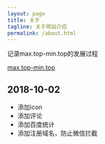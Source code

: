 ```yaml
---
layout: page
title: 关于
tagline: 关于网站介绍
permalink: /about.html
---
```


记录max.top-min.top的发展过程

[max.top-min.top](https://max.top-min.top)

2018-10-02
-
- 添加icon
- 添加评论
- 添加百度统计
- 添加注册域名，防止微信拦截
